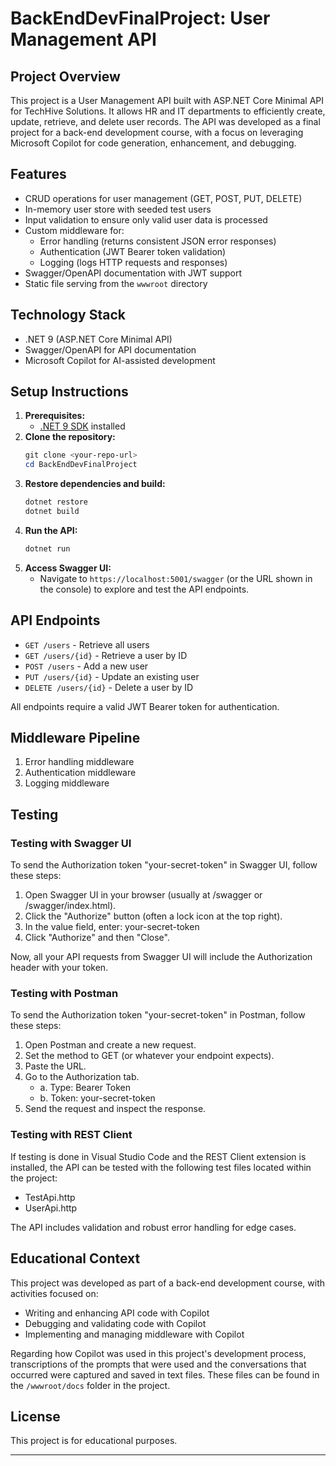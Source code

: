 # BackEndDevFinalProject: User Management API

## Project Overview
This project is a User Management API built with ASP.NET Core Minimal API for TechHive Solutions. It allows HR and IT departments to efficiently create, update, retrieve, and delete user records. The API was developed as a final project for a back-end development course, with a focus on leveraging Microsoft Copilot for code generation, enhancement, and debugging.

## Features
- CRUD operations for user management (GET, POST, PUT, DELETE)
- In-memory user store with seeded test users
- Input validation to ensure only valid user data is processed
- Custom middleware for:
  - Error handling (returns consistent JSON error responses)
  - Authentication (JWT Bearer token validation)
  - Logging (logs HTTP requests and responses)
- Swagger/OpenAPI documentation with JWT support
- Static file serving from the `wwwroot` directory

## Technology Stack
- .NET 9 (ASP.NET Core Minimal API)
- Swagger/OpenAPI for API documentation
- Microsoft Copilot for AI-assisted development

## Setup Instructions
1. **Prerequisites:**
   - [.NET 9 SDK](https://dotnet.microsoft.com/download) installed
2. **Clone the repository:**
   ```powershell
   git clone <your-repo-url>
   cd BackEndDevFinalProject
   ```
3. **Restore dependencies and build:**
   ```powershell
   dotnet restore
   dotnet build
   ```
4. **Run the API:**
   ```powershell
   dotnet run
   ```
5. **Access Swagger UI:**
   - Navigate to `https://localhost:5001/swagger` (or the URL shown in the console) to explore and test the API endpoints.

## API Endpoints
- `GET /users` - Retrieve all users
- `GET /users/{id}` - Retrieve a user by ID
- `POST /users` - Add a new user
- `PUT /users/{id}` - Update an existing user
- `DELETE /users/{id}` - Delete a user by ID

All endpoints require a valid JWT Bearer token for authentication.

## Middleware Pipeline
1. Error handling middleware
2. Authentication middleware
3. Logging middleware

## Testing

### Testing with Swagger UI

To send the Authorization token "your-secret-token" in Swagger UI, follow these steps:

1. Open Swagger UI in your browser (usually at /swagger or /swagger/index.html).
2. Click the "Authorize" button (often a lock icon at the top right).
3. In the value field, enter: your-secret-token
4. Click "Authorize" and then "Close".

Now, all your API requests from Swagger UI will include the Authorization header with your token.

### Testing with Postman

To send the Authorization token "your-secret-token" in Postman, follow these steps:

1. Open Postman and create a new request.
2. Set the method to GET (or whatever your endpoint expects).
3. Paste the URL.
4. Go to the Authorization tab.
   - a. Type: Bearer Token
   - b. Token: your-secret-token
5. Send the request and inspect the response.

### Testing with REST Client

If testing is done in Visual Studio Code and the REST Client extension is installed, the API can be tested with the following test files located within the project:

- TestApi.http
- UserApi.http

The API includes validation and robust error handling for edge cases.

## Educational Context
This project was developed as part of a back-end development course, with activities focused on:
- Writing and enhancing API code with Copilot
- Debugging and validating code with Copilot
- Implementing and managing middleware with Copilot

Regarding how Copilot was used in this project's development process, transcriptions of the prompts that were used and the conversations that occurred were captured and saved in text files. These files can be found in the `/wwwroot/docs` folder in the project.

## License
This project is for educational purposes.

---
